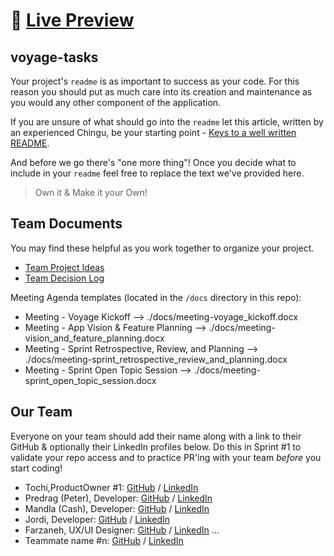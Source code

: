 
# 🔗 [Live Preview](https://development--dev-expense-splitter.netlify.app/)

## voyage-tasks

Your project's `readme` is as important to success as your code. For 
this reason you should put as much care into its creation and maintenance
as you would any other component of the application.

If you are unsure of what should go into the `readme` let this article,
written by an experienced Chingu, be your starting point - 
[Keys to a well written README](https://tinyurl.com/yk3wubft).

And before we go there's "one more thing"! Once you decide what to include
in your `readme` feel free to replace the text we've provided here.

> Own it & Make it your Own!

## Team Documents

You may find these helpful as you work together to organize your project.

- [Team Project Ideas](./docs/team_project_ideas.md)
- [Team Decision Log](./docs/team_decision_log.md)

Meeting Agenda templates (located in the `/docs` directory in this repo):

- Meeting - Voyage Kickoff --> ./docs/meeting-voyage_kickoff.docx
- Meeting - App Vision & Feature Planning --> ./docs/meeting-vision_and_feature_planning.docx
- Meeting - Sprint Retrospective, Review, and Planning --> ./docs/meeting-sprint_retrospective_review_and_planning.docx
- Meeting - Sprint Open Topic Session --> ./docs/meeting-sprint_open_topic_session.docx

## Our Team

Everyone on your team should add their name along with a link to their GitHub
& optionally their LinkedIn profiles below. Do this in Sprint #1 to validate
your repo access and to practice PR'ing with your team *before* you start
coding!

- Tochi,ProductOwner #1: [GitHub](https://github.com/Osira01) / [LinkedIn](https://www.linkedin.com/in/tochi-nkole-09525132/)
- Predrag (Peter), Developer: [GitHub](https://github.com/Predrag-Jandric) / [LinkedIn](https://www.linkedin.com/in/predrag-jandric/)
- Mandla (Cash), Developer: [GitHub](https://github.com/Mandla-tech) / [LinkedIn](https://www.linkedin.com/in/mandla-m/)
- Jordi, Developer: [GitHub](https://github.com/cluster28) / [LinkedIn](https://www.linkedin.com/in/jordi-rejas-b1319bb1/)
- Farzaneh, UX/UI Designer: [GitHub](https://github.com/farzaneh-falakrou) / [LinkedIn](https://www.linkedin.com/in/farzaneh-falakrou/)
   ...
- Teammate name #n: [GitHub](https://github.com/ghaccountname) / [LinkedIn](https://linkedin.com/in/liaccountname)
